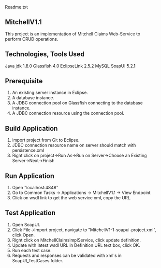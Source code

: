 Readme.txt

MitchellV1.1
------------

This project is an implementation of Mitchell Claims Web-Service to perform CRUD operations. 

Technologies, Tools Used
-----------------
Java jdk 1.8.0
Glassfish 4.0
EclipseLink 2.5.2
MySQL
SoapUI 5.2.1

Prerequisite
------------
1. An existing server instance in Eclipse.
2. A database instance.
3. A JDBC connection pool on Glassfish connecting to the database instance.
4. A JDBC connection resource using the connection pool. 

Build Application
-----------------
1. Import project from Git to Eclipse. 
2. JDBC connection resource name on server should match with persistence.xml <jta-data-source>
3. Right click on project->Run As->Run on Server->Choose an Existing Server->Next->Finish


Run Application
---------------
1. Open "localhost:4848" 
2. Go to Common Tasks -> Applications -> MitchellV1.1 -> View Endpoint
3. Click on wsdl link to get the web service xml, copy the URL.

Test Application
----------------
1. Open SoapUI.
2. Click File->Import project, navigate to "MitchellV1-1-soapui-project.xml", click Open.
3. Right click on MitchellClaimsImplService, click update definition.
4. Update with latest wsdl URL in Definition URL text box, click OK.
5. Run each test case. 
6. Requests and responses can be validated with xml's in SoapUI_TestCases folder.
